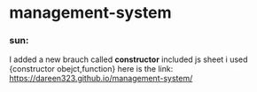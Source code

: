 # management-system
### sun:
I added a new brauch called **constructor** included js sheet i used {constructor obejct,function} here is the link:
https://dareen323.github.io/management-system/
